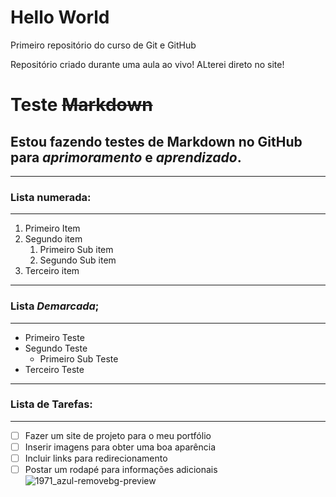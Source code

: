 # Hello World
 Primeiro repositório do curso de Git e GitHub

Repositório criado durante uma aula ao vivo!
ALterei direto no site!

# Teste ~~Markdown~~

## Estou fazendo testes de Markdown no GitHub para __*aprimoramento*__ e __*aprendizado*__.
---

### Lista numerada:
---
1. Primeiro Item
2. Segundo item
   1. Primeiro Sub item
   2. Segundo Sub item
3.  Terceiro item
---

### Lista *Demarcada*;
---
* Primeiro Teste
* Segundo Teste
   * Primeiro Sub Teste
* Terceiro Teste
---

### Lista de Tarefas:
---
- [ ] Fazer um site de projeto para o meu portfólio
- [ ] Inserir imagens para obter uma boa aparência
- [ ] Incluir links para redirecionamento
- [ ] Postar um rodapé para informações adicionais
![1971_azul-removebg-preview](https://user-images.githubusercontent.com/82920054/151086970-3a25f20f-600a-4bf7-88d1-66e5b0bb006b.png)
